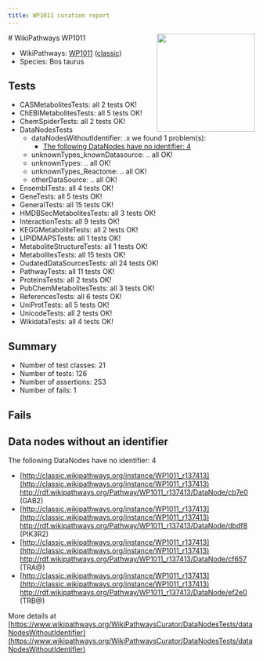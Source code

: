 ```yaml
---
title: WP1011 curation report
---
```


<img style="float: right; width: 200px" src="https://upload.wikimedia.org/wikipedia/commons/thumb/8/83/Wplogo_with_text_500.png/640px-Wplogo_with_text_500.png" />
# WikiPathways WP1011

* WikiPathways: [WP1011](https://wikipathways.org/pathways/WP1011) ([classic](https://classic.wikipathways.org/instance/WP1011))
* Species: Bos taurus
## Tests
* CASMetabolitesTests: all 2 tests OK!
* ChEBIMetabolitesTests: all 5 tests OK!
* ChemSpiderTests: all 2 tests OK!
* DataNodesTests
    * dataNodesWithoutIdentifier: .x we found 1 problem(s):
        * [The following DataNodes have no identifier: 4](#d2d32fa3)
    * unknownTypes_knownDatasource: .. all OK!
    * unknownTypes: .. all OK!
    * unknownTypes_Reactome: .. all OK!
    * otherDataSource: .. all OK!
* EnsemblTests: all 4 tests OK!
* GeneTests: all 5 tests OK!
* GeneralTests: all 15 tests OK!
* HMDBSecMetabolitesTests: all 3 tests OK!
* InteractionTests: all 9 tests OK!
* KEGGMetaboliteTests: all 2 tests OK!
* LIPIDMAPSTests: all 1 tests OK!
* MetaboliteStructureTests: all 1 tests OK!
* MetabolitesTests: all 15 tests OK!
* OudatedDataSourcesTests: all 24 tests OK!
* PathwayTests: all 11 tests OK!
* ProteinsTests: all 2 tests OK!
* PubChemMetabolitesTests: all 3 tests OK!
* ReferencesTests: all 6 tests OK!
* UniProtTests: all 5 tests OK!
* UnicodeTests: all 2 tests OK!
* WikidataTests: all 4 tests OK!


## Summary

* Number of test classes: 21
* Number of tests: 126
* Number of assertions: 253
* Number of fails: 1

## Fails

<a name="d2d32fa3" />

## Data nodes without an identifier

The following DataNodes have no identifier: 4

* [http://classic.wikipathways.org/instance/WP1011_r137413](http://classic.wikipathways.org/instance/WP1011_r137413) http://rdf.wikipathways.org/Pathway/WP1011_r137413/DataNode/cb7e0 (GAB2)
* [http://classic.wikipathways.org/instance/WP1011_r137413](http://classic.wikipathways.org/instance/WP1011_r137413) http://rdf.wikipathways.org/Pathway/WP1011_r137413/DataNode/dbdf8 (PIK3R2)
* [http://classic.wikipathways.org/instance/WP1011_r137413](http://classic.wikipathways.org/instance/WP1011_r137413) http://rdf.wikipathways.org/Pathway/WP1011_r137413/DataNode/cf657 (TRA@)
* [http://classic.wikipathways.org/instance/WP1011_r137413](http://classic.wikipathways.org/instance/WP1011_r137413) http://rdf.wikipathways.org/Pathway/WP1011_r137413/DataNode/ef2e0 (TRB@)


More details at [https://www.wikipathways.org/WikiPathwaysCurator/DataNodesTests/dataNodesWithoutIdentifier](https://www.wikipathways.org/WikiPathwaysCurator/DataNodesTests/dataNodesWithoutIdentifier)

